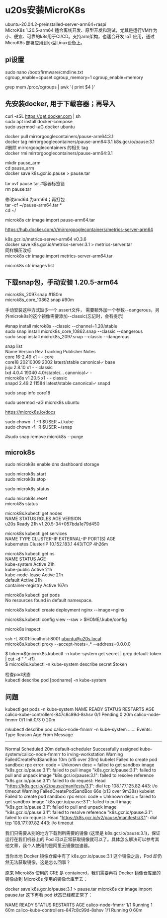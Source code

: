 # u20s安装MicroK8s
ubuntu-20.04.2-preinstalled-server-arm64+raspi  
MicroK8s 1.20.5-arm64   适合离线开发、原型开发和测试，尤其是运行VM作为小、便宜、可靠的k8s用于CI/CD。支持arm架构，也适合开发 IoT 应用，通过 MicroK8s 部署应用到小型Linux设备上。  
  
## pi设置
sudo nano /boot/firmware/cmdline.txt  
cgroup_enable=cpuset cgroup_memory=1 cgroup_enable=memory    
   
grep mem /proc/cgroups | awk '{ print $4 }'   

## 先安装docker, 用于下载容器；再导入  
curl -sSL https://get.docker.com | sh   
sudo apt install docker-compose  
sudo usermod -aG docker ubuntu  

docker pull mirrorgooglecontainers/pause-arm64:3.1  
docker tag mirrorgooglecontainers/pause-arm64:3.1 k8s.gcr.io/pause:3.1  
#删除 mirrorgooglecontainers 的相关 tag  
docker rmi mirrorgooglecontainers/pause-arm64:3.1  
  
mkdir pause_arm  
cd pause_arm  
docker save k8s.gcr.io.pause > pause.tar    
  
tar xvf pause.tar    #容器标签错  
rm pause.tar  
  
修改amd64 为arm64；再打包  
tar -cf ~/pause-arm64.tar *  
cd ~/  

microk8s ctr image import pause-arm64.tar   
   

https://hub.docker.com/r/mirrorgooglecontainers/metrics-server-arm64

k8s.gcr.io/metrics-server-arm64      v0.3.6   
docker save k8s.gcr.io/metrics-server:3.1 > metrics-server.tar  
同样解压改标  
microk8s ctr image import metrics-server-arm64.tar  
  
  
microk8s ctr images list
  
## 下载snap包，手动安装  1.20.5-arm64
microk8s_2097.snap                #180m  
microk8s_core_10862.snap           #90m  

手动安装这种方式缺少一个.assert文件， 需要额外加一个参数--dangerous，另外microk8s的这个镜像需要添加--classic(忘记时，会有提示) 
    
#snap install microk8s --classic --channel=1.20/stable  
sudo snap install microk8s_core_10862.snap --classic --dangerous    
sudo snap install microk8s_2097.snap --classic --dangerous   


snap list  
Name      Version   Rev    Tracking       Publisher   Notes    
core      16-2.49   x1     -              -           core    
core18    20210309  2002   latest/stable  canonical✓  base    
juju      2.8.10    x1     -              -           classic   
lxd       4.0.4     19040  4.0/stable/…   canonical✓  -   
microk8s  v1.20.5   x1     -              -           classic   
snapd     2.49.2    11584  latest/stable  canonical✓  snapd   
  
sudo snap info core18    
  
sudo usermod -aG microk8s ubuntu 
  
https://microk8s.io/docs  
  
sudo chown -f -R $USER ~/.kube  
sudo chown -f -R $USER ~/snap  
  
#sudo snap remove microk8s --purge

## microk8s
sudo microk8s enable dns dashboard storage  


sudo microk8s.start  
sudo microk8s.stop  


sudo microk8s.status  

sudo microk8s.reset  
microk8s status  
  

microk8s.kubectl get nodes  
NAME   STATUS   ROLES    AGE   VERSION  
u20s   Ready    <none>   21h   v1.20.5-34+057bda1e79d450   
  
microk8s kubectl get services  
NAME         TYPE        CLUSTER-IP     EXTERNAL-IP   PORT(S)   AGE  
kubernetes   ClusterIP   10.152.183.1   <none>        443/TCP   4h26m  
  
microk8s kubectl get ns  
NAME                 STATUS   AGE  
kube-system          Active   21h  
kube-public          Active   21h  
kube-node-lease      Active   21h  
default              Active   21h  
container-registry   Active   167m  
  
microk8s kubectl get pods  
No resources found in default namespace.  
  
microk8s kubectl create deployment nginx --image=nginx  
  

microk8s.kubectl config view --raw > $HOME/.kube/config  
   
  

microk8s inspect

ssh -L 8001:localhost:8001 ubuntu@u20s.local  
microk8s.kubectl proxy --accept-hosts=.\* --address=0.0.0.0  


$ token=$(microk8s.kubectl -n kube-system get secret | grep default-token | cut -d " " -f1)  
$ microk8s.kubectl -n kube-system describe secret $token  


检查pod状态  
kubectl describe pod  [podname]   -n kube-system 


## 问题
kubectl get pods -n kube-system
NAME                                      READY   STATUS     RESTARTS   AGE
calico-kube-controllers-847c8c99d-8shsv   0/1     Pending    0          20m
calico-node-fmmrr                         0/1     Init:0/3   0          20m

mkubectl describe pod calico-node-fmmrr -n kube-system
......
Events:
  Type     Reason                  Age                   From               Message
  ----     ------                  ----                  ----               -------
  Normal   Scheduled               20m                   default-scheduler  Successfully assigned kube-system/calico-node-fmmrr to irving-workstation
  Warning  FailedCreatePodSandBox  10m (x15 over 20m)    kubelet            Failed to create pod sandbox: rpc error: code = Unknown desc = failed to get sandbox image "k8s.gcr.io/pause:3.1": failed to pull image "k8s.gcr.io/pause:3.1": failed to pull and unpack image "k8s.gcr.io/pause:3.1": failed to resolve reference "k8s.gcr.io/pause:3.1": failed to do request: Head "https://k8s.gcr.io/v2/pause/manifests/3.1": dial tcp 108.177.125.82:443: i/o timeout
  Warning  FailedCreatePodSandBox  66s (x13 over 9m38s)  kubelet            Failed to create pod sandbox: rpc error: code = Unknown desc = failed to get sandbox image "k8s.gcr.io/pause:3.1": failed to pull image "k8s.gcr.io/pause:3.1": failed to pull and unpack image "k8s.gcr.io/pause:3.1": failed to resolve reference "k8s.gcr.io/pause:3.1": failed to do request: Head "https://k8s.gcr.io/v2/pause/manifests/3.1": dial tcp 108.177.97.82:443: i/o timeout


我们只需要从别的地方下载到所需要的镜像 (这里是 k8s.gcr.io/pause:3.1)，保证运行在我们机器上的 Pod 可以正常获取镜像就可以了。具体怎么解决可以参考其他文章，我个人使用的是阿里云镜像加速器。

当你本地 Docker 镜像仓库中有了 k8s.gcr.io/pause:3.1 这个镜像之后，Pod 却仍然无法获取镜像，这是怎么回事？

原来 Microk8s 使用的 CRE 是 containerd，我们需要再将 Docker 镜像仓库里的镜像放到 Microk8s 使用的镜像仓库里去：

docker save k8s.gcr.io/pause:3.1 > pause.tar
microk8s ctr image import pause.tar
这下再看 pod 状态已经都正常了：

NAME                                      READY   STATUS    RESTARTS   AGE
calico-node-fmmrr                         1/1     Running   1          60m
calico-kube-controllers-847c8c99d-8shsv   1/1     Running   0          60m